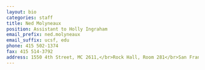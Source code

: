 ```yaml
---
layout: bio
categories: staff
title: Ned Molyneaux
position: Assistant to Holly Ingraham
email_prefix: ned.molyneaux
email_suffix: ucsf, edu
phone: 415 502-1374
fax: 415 514-3792
address: 1550 4th Street, MC 2611,</br>Rock Hall, Room 281</br>San Francisco, CA 94158-2611</br>
---
```


